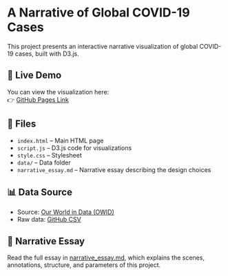 # A Narrative of Global COVID-19 Cases

This project presents an interactive narrative visualization of global COVID-19 cases, built with D3.js.

## 🔗 Live Demo

You can view the visualization here:  
👉 [GitHub Pages Link](https://xin-gh.github.io/narrative-covid/)

## 📂 Files

- `index.html` – Main HTML page
- `script.js` – D3.js code for visualizations
- `style.css` – Stylesheet
- `data/` – Data folder
- `narrative_essay.md` – Narrative essay describing the design choices

## 📊 Data Source

- Source: [Our World in Data (OWID)](https://ourworldindata.org/coronavirus)  
- Raw data: [GitHub CSV](https://github.com/owid/covid-19-data)

## 📝 Narrative Essay

Read the full essay in [narrative_essay.md](./narrative_essay.md), which explains the scenes, annotations, structure, and parameters of this project.
